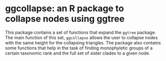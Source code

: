 # ggcollapse: an R package to collapse nodes using ggtree
This package contains a set of functions that expand the `ggtree` package. The main function of this set, `ggcollapse` allows the user to collapse nodes with the same height for the collapsing triangles. The package also contains some functions that help in the task of finding monophyletic groups of a certain taxonomic rank and the full set of sister clades to a given node.

